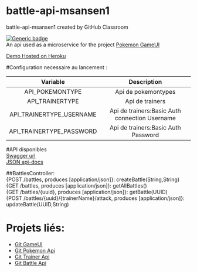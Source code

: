 # battle-api-msansen1  
 
battle-api-msansen1 created by GitHub Classroom

[![Generic badge](https://img.shields.io/badge/JAVA-11-GREEN.svg)](https://shields.io/)  
An api used as a microservice for the project [Pokemon GameUI](https://github.com/ALTEA-2019-2020/game-ui-msansen1)

[Demo Hosted on Heroku](https://battle-api-msn.herokuapp.com/)

#Configuration necessaire au lancement :  

|  Variable | Description  |
|:-:|:-:|
| API_POKEMONTYPE | Api de pokemontypes |
| API_TRAINERTYPE | Api de trainers |
| API_TRAINERTYPE_USERNAME | Api de trainers:Basic Auth connection Username |
| API_TRAINERTYPE_PASSWORD | Api de trainers:Basic Auth Password |

#API disponibles  
[Swagger url](https://battle-api-msn.herokuapp.com/swagger-ui.html)  
[JSON api-docs](https://battle-api-msn.herokuapp.com/v2/api-docs)

##BattlesController:  
	{POST /battles, produces [application/json]}: createBattle(String,String)  
	{GET /battles, produces [application/json]}: getAllBattles()  
	{GET /battles/{uuid}, produces [application/json]}: getBattle(UUID)  
	{POST /battles/{uuid}/{trainerName}/attack, produces [application/json]}: updateBattle(UUID,String)  

# Projets liés:  
- [Git GameUI](https://github.com/ALTEA-2019-2020/game-ui-msansen1)
- [Git Pokemon Api](https://github.com/ALTEA-2019-2020/pokemon-type-api-msansen1)
- [Git Trainer Api](https://github.com/ALTEA-2019-2020/trainer-api-msansen1)
- [Git Battle Api](https://github.com/ALTEA-2019-2020/battle-api-msansen1)

